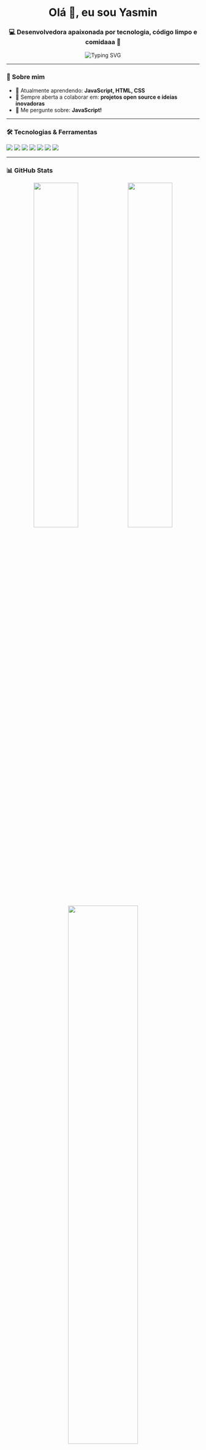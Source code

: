 <h1 align="center">Olá 👋, eu sou Yasmin</h1>
<h3 align="center">💻 Desenvolvedora apaixonada por tecnologia, código limpo e comidaaa 🍔</h3>

<p align="center">
  <img src="https://readme-typing-svg.herokuapp.com?font=Fira+Code&weight=600&pause=1000&center=true&vCenter=true&multiline=true&width=435&lines=Bem-vindo+ao+meu+perfil+no+GitHub!;Desenvolvedor+FullStack;Entusiasta+de+Open+Source;Sempre+aprendendo+algo+novo+%F0%9F%93%9A" alt="Typing SVG" />
</p>

---

### 🚀 Sobre mim
- 🌱 Atualmente aprendendo: **JavaScript, HTML, CSS**
- 👯 Sempre aberta a colaborar em: **projetos open source e ideias inovadoras**
- 💬 Me pergunte sobre: **JavaScript!**

---

### 🛠️ Tecnologias & Ferramentas

<p align="left">
  <img src="https://img.shields.io/badge/HTML5-E34F26?style=for-the-badge&logo=html5&logoColor=white"/>
  <img src="https://img.shields.io/badge/CSS3-1572B6?style=for-the-badge&logo=css3&logoColor=white"/>
  <img src="https://img.shields.io/badge/JavaScript-F7DF1E?style=for-the-badge&logo=javascript&logoColor=black"/>
  <img src="https://img.shields.io/badge/Node.js-339933?style=for-the-badge&logo=nodedotjs&logoColor=white"/>
  <img src="https://img.shields.io/badge/React-20232A?style=for-the-badge&logo=react&logoColor=61DAFB"/>
  <img src="https://img.shields.io/badge/Git-F05032?style=for-the-badge&logo=git&logoColor=white"/>
  <img src="https://img.shields.io/badge/GitHub-181717?style=for-the-badge&logo=github&logoColor=white"/>
</p>

---

### 📊 GitHub Stats

<p align="center">
  <img width="48%" src="https://github-readme-stats.vercel.app/api?username=SEU_USUARIO&show_icons=true&theme=tokyonight" />
  <img width="48%" src="https://github-readme-streak-stats.herokuapp.com/?user=SEU_USUARIO&theme=tokyonight" />
</p>

<p align="center">
  <img width="60%" src="https://github-readme-stats.vercel.app/api/top-langs/?username=SEU_USUARIO&layout=compact&theme=tokyonight" />
</p>

---

### 📫 Como me encontrar:

- 💼 (https://linkedin.com/in/SEU_USUARIO)](https://www.linkedin.com/in/yasmin-cris%C3%B3stomo-de-oliveira-7b3a78348/)
- 📧 Email: ycrisostomo051@gmail.com

---

<p align="center">✨ Obrigado por visitar meu perfil! Vamos codar algo incrível juntos! 🚀</p>
